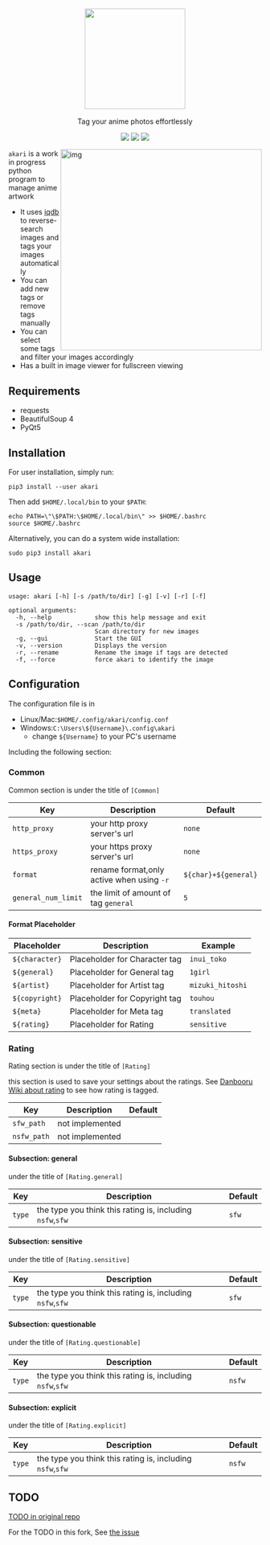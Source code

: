 <h3 align="center"><img src="https://i.imgur.com/Tyi3Bq5.png" width="200px"></h3>
<p align="center">Tag your anime photos effortlessly</p>

<p align="center">
<a href="https://github.com/mananapr/akari/blob/master/LICENSE"><img src="https://img.shields.io/badge/license-MIT-blue.svg"></a>
<a href="https://github.com/mananapr/akari/releases"><img src="https://img.shields.io/github/release/mananapr/akari/all.svg"></a>
<a href="https://pypi.python.org/pypi/akari/"><img src="https://img.shields.io/pypi/v/akari.svg"></a>
</p>

<img src="https://i.imgur.com/i4OH7aI.png" align="right" alt="img" width="400px">

`akari` is a work in progress python program to manage anime artwork
 - It uses [iqdb](https://iqdb.org) to reverse-search images and tags your images automatically
 - You can add new tags or remove tags manually
 - You can select some tags and filter your images accordingly
 - Has a built in image viewer for fullscreen viewing

## Requirements
 - requests
 - BeautifulSoup 4
 - PyQt5

## Installation
For user installation, simply run:

    pip3 install --user akari
    
Then add `$HOME/.local/bin` to your `$PATH`:

    echo PATH=\"\$PATH:\$HOME/.local/bin\" >> $HOME/.bashrc
    source $HOME/.bashrc

Alternatively, you can do a system wide installation:

    sudo pip3 install akari

## Usage
    usage: akari [-h] [-s /path/to/dir] [-g] [-v] [-r] [-f]

    optional arguments:
      -h, --help            show this help message and exit
      -s /path/to/dir, --scan /path/to/dir
                            Scan directory for new images
      -g, --gui             Start the GUI
      -v, --version         Displays the version
      -r, --rename          Rename the image if tags are detected
      -f, --force           force akari to identify the image

## Configuration
The configuration file is in 
- Linux/Mac:`$HOME/.config/akari/config.conf`
- Windows:`C:\Users\${Username}\.config\akari`
  - change ``${Username}`` to your PC's username

Including the following section:

### Common
Common section is under the title of ``[Common]``

| Key                 | Description                               | Default              |
|---------------------|-------------------------------------------|----------------------|
| `http_proxy`        | your http proxy server's url              | `none`               |
| `https_proxy`       | your https proxy server's url             | `none`               |
| `format`            | rename format,only active when using `-r` | `${char}+${general}` |
| `general_num_limit` | the limit of amount of tag `general`      | `5`                  |

#### Format Placeholder

| Placeholder    | Description                   | Example          |
|----------------|-------------------------------|------------------|
| `${character}` | Placeholder for Character tag | `inui_toko`      |
| `${general}`   | Placeholder for General tag   | `1girl`          |
| `${artist}`    | Placeholder for Artist tag    | `mizuki_hitoshi` |
| `${copyright}` | Placeholder for Copyright tag | `touhou`         |
| `${meta}`      | Placeholder for Meta tag      | `translated`     |
| `${rating}`    | Placeholder for Rating        | `sensitive`      |

### Rating
Rating section is under the title of ``[Rating]``

this section is used to save your settings about the ratings.
See [Danbooru Wiki about rating](https://danbooru.donmai.us/wiki_pages/howto%3Arate) to see how 
rating is tagged.

| Key         | Description                                               | Default |
|-------------|-----------------------------------------------------------|---------|
| `sfw_path`  | not implemented   |   |
| `nsfw_path` | not implemented    ||

#### Subsection: general
under the title of ``[Rating.general]`` 

| Key           | Description                                               | Default |
|---------------|-----------------------------------------------------------|---------|
| `type`        | the type you think this rating is, including `nsfw`,`sfw` | `sfw`     |


#### Subsection: sensitive
under the title of ``[Rating.sensitive]`` 

| Key           | Description                                               | Default |
|---------------|-----------------------------------------------------------|---------|
| `type`        | the type you think this rating is, including `nsfw`,`sfw` | `sfw`     |

#### Subsection: questionable
under the title of ``[Rating.questionable]`` 

| Key           | Description                                               | Default |
|---------------|-----------------------------------------------------------|---------|
| `type`        | the type you think this rating is, including `nsfw`,`sfw` | `nsfw`  |

#### Subsection: explicit
under the title of ``[Rating.explicit]`` 

| Key           | Description                                               | Default |
|---------------|-----------------------------------------------------------|---------|
| `type`        | the type you think this rating is, including `nsfw`,`sfw` | `nsfw`  |

## TODO
[TODO in original repo](https://github.com/mananapr/akari/issues/1)

For the TODO in this fork, See [the issue](https://github.com/2455DD/akari/issues)